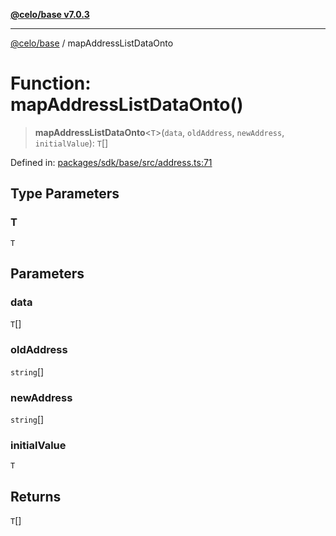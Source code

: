 [**@celo/base v7.0.3**](../README.md)

***

[@celo/base](../README.md) / mapAddressListDataOnto

# Function: mapAddressListDataOnto()

> **mapAddressListDataOnto**\<`T`\>(`data`, `oldAddress`, `newAddress`, `initialValue`): `T`[]

Defined in: [packages/sdk/base/src/address.ts:71](https://github.com/celo-org/developer-tooling/blob/master/packages/sdk/base/src/address.ts#L71)

## Type Parameters

### T

`T`

## Parameters

### data

`T`[]

### oldAddress

`string`[]

### newAddress

`string`[]

### initialValue

`T`

## Returns

`T`[]
